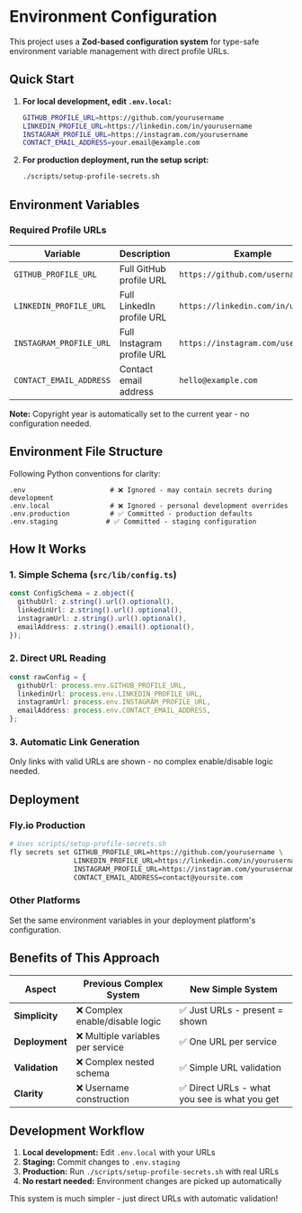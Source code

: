 # Environment Configuration

This project uses a **Zod-based configuration system** for type-safe environment variable management with direct profile URLs.

## Quick Start

1. **For local development, edit `.env.local`:**
   ```bash
   GITHUB_PROFILE_URL=https://github.com/yourusername
   LINKEDIN_PROFILE_URL=https://linkedin.com/in/yourusername
   INSTAGRAM_PROFILE_URL=https://instagram.com/yourusername
   CONTACT_EMAIL_ADDRESS=your.email@example.com
   ```

2. **For production deployment, run the setup script:**
   ```bash
   ./scripts/setup-profile-secrets.sh
   ```

## Environment Variables

### Required Profile URLs

| Variable | Description | Example |
|----------|-------------|---------|
| `GITHUB_PROFILE_URL` | Full GitHub profile URL | `https://github.com/username` |
| `LINKEDIN_PROFILE_URL` | Full LinkedIn profile URL | `https://linkedin.com/in/username` |
| `INSTAGRAM_PROFILE_URL` | Full Instagram profile URL | `https://instagram.com/username` |
| `CONTACT_EMAIL_ADDRESS` | Contact email address | `hello@example.com` |

**Note:** Copyright year is automatically set to the current year - no configuration needed.

## Environment File Structure

Following Python conventions for clarity:

```
.env                     # ❌ Ignored - may contain secrets during development
.env.local               # ❌ Ignored - personal development overrides  
.env.production          # ✅ Committed - production defaults
.env.staging            # ✅ Committed - staging configuration
```

## How It Works

### 1. **Simple Schema** (`src/lib/config.ts`)
```typescript
const ConfigSchema = z.object({
  githubUrl: z.string().url().optional(),
  linkedinUrl: z.string().url().optional(), 
  instagramUrl: z.string().url().optional(),
  emailAddress: z.string().email().optional(),
});
```

### 2. **Direct URL Reading**
```typescript
const rawConfig = {
  githubUrl: process.env.GITHUB_PROFILE_URL,
  linkedinUrl: process.env.LINKEDIN_PROFILE_URL,
  instagramUrl: process.env.INSTAGRAM_PROFILE_URL,
  emailAddress: process.env.CONTACT_EMAIL_ADDRESS,
};
```

### 3. **Automatic Link Generation**
Only links with valid URLs are shown - no complex enable/disable logic needed.

## Deployment

### Fly.io Production
```bash
# Uses scripts/setup-profile-secrets.sh
fly secrets set GITHUB_PROFILE_URL=https://github.com/yourusername \
                LINKEDIN_PROFILE_URL=https://linkedin.com/in/yourusername \
                INSTAGRAM_PROFILE_URL=https://instagram.com/yourusername \
                CONTACT_EMAIL_ADDRESS=contact@yoursite.com
```

### Other Platforms
Set the same environment variables in your deployment platform's configuration.

## Benefits of This Approach

| Aspect | Previous Complex System | New Simple System |
|--------|------------------------|-------------------|
| **Simplicity** | ❌ Complex enable/disable logic | ✅ Just URLs - present = shown |
| **Deployment** | ❌ Multiple variables per service | ✅ One URL per service |
| **Validation** | ❌ Complex nested schema | ✅ Simple URL validation |
| **Clarity** | ❌ Username construction | ✅ Direct URLs - what you see is what you get |

## Development Workflow

1. **Local development:** Edit `.env.local` with your URLs
2. **Staging:** Commit changes to `.env.staging`  
3. **Production:** Run `./scripts/setup-profile-secrets.sh` with real URLs
4. **No restart needed:** Environment changes are picked up automatically

This system is much simpler - just direct URLs with automatic validation! 